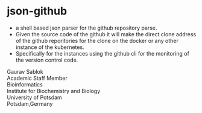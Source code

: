 # json-github
- a shell based json parser for the github repository parse. 
- Given the source code of the github it will make the direct clone address of the github reporitories for the clone on the docker or any other instance of the kubernetes.
- Specifically for the instances using the github cli for the monitoring of the version control code.

Gaurav Sablok \
Academic Staff Member \
Bioinformatics \
Institute for Biochemistry and Biology \
University of Potsdam \
Potsdam,Germany
